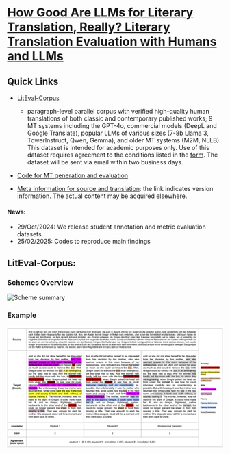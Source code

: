# [How Good Are LLMs for Literary Translation, Really? Literary Translation Evaluation with Humans and LLMs](https://arxiv.org/abs/2410.18697) 

## Quick Links
- [LitEval-Corpus](#)
    - paragraph-level parallel corpus with verified high-quality human translations of both classic and contemporary published works; 9 MT systems including the GPT-4o, commercial models (DeepL and Google Translate), popular LLMs of various sizes (7-8b Llama 3, TowerInstruct, Qwen, Gemma), and older MT systems (M2M, NLLB).
    This dataset is intended for academic purposes only. Use of this dataset requires agreement to the conditions listed in the [form](https://forms.gle/tGi64MBt59HL4QBQ7). The dataset will be sent via email within two business days. 

- [Code for MT generation and evaluation](codes)

- [Meta information for source and translation](meta): the link indicates version information. The actual content may be acquired elsewhere. 
  
 #### News:
 - 29/Oct/2024: We release student annotation and metric evaluation datasets.
 - 25/02/2025: Codes to reproduce main findings


## LitEval-Corpus:

### Schemes Overview
![Scheme summary](image/scheme_comparison.png)

### Example
![<img align="right" width="400">](image/exmaple_deen.png)
